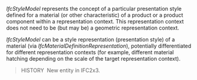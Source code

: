 ﻿_IfcStyleModel_ represents the concept of a particular presentation style defined for a material (or other characteristic) of a product or a product component within a representation context. This representation context does not need to be (but may be) a geometric representation context.

_IfcStyleModel_ can be a style representation (presentation style) of a material (via _IfcMaterialDefinitionRepresentation_), potentially differentiated for different representation contexts (for example, different material hatching depending on the scale of the target representation context).

> HISTORY&nbsp; New entity in IFC2x3.
